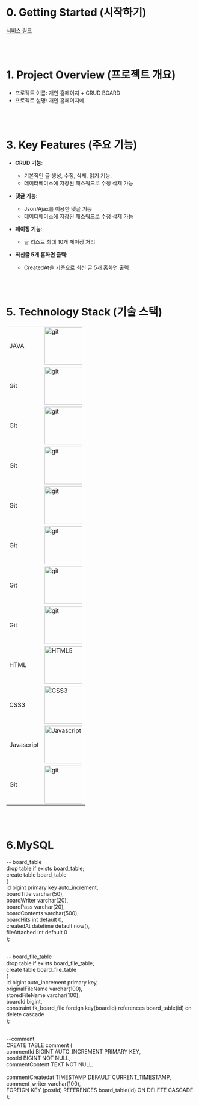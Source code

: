 

<br/>
<br/>

# 0. Getting Started (시작하기)
[서비스 링크](http://localhost:8080/)

<br/>
<br/>

# 1. Project Overview (프로젝트 개요)
- 프로젝트 이름: 개인 홈페이지 + CRUD BOARD
- 프로젝트 설명: 개인 홈페이지에 

<br/>
<br/>


# 3. Key Features (주요 기능)
- **CRUD 기능**:
  - 기본적인 글 생성, 수정, 삭제, 읽기 기능.
  - 데이터베이스에 저장된 패스워드로 수정 삭제 가능

- **댓글 기능**:
  - Json/Ajax를 이용한 댓글 기능
  - 데이터베이스에 저장된 패스워드로 수정 삭제 가능

- **페이징 기능**:
  - 글 리스트 최대 10개 페이징 처리

- **최신글 5개 홈화면 출력**:
  - CreatedAt을 기준으로 최신 글 5개 홈화면 출력


<br/>
<br/>



# 5. Technology Stack (기술 스택)

|  |  |
|-----------------|-----------------|
| JAVA    |  <img src="https://github.com/user-attachments/assets/0511f24d-1dc5-4685-bdac-9673cdecfa07" alt="git" width="100">    |
| Git    |  <img src="https://github.com/user-attachments/assets/483abc38-ed4d-487c-b43a-3963b33430e6" alt="git" width="100">    |
| Git    |  <img src="https://github.com/user-attachments/assets/483abc38-ed4d-487c-b43a-3963b33430e6" alt="git" width="100">    |
| Git    |  <img src="https://github.com/user-attachments/assets/483abc38-ed4d-487c-b43a-3963b33430e6" alt="git" width="100">    |
| Git    |  <img src="https://github.com/user-attachments/assets/483abc38-ed4d-487c-b43a-3963b33430e6" alt="git" width="100">    |
| Git    |  <img src="https://github.com/user-attachments/assets/483abc38-ed4d-487c-b43a-3963b33430e6" alt="git" width="100">    |
| Git    |  <img src="https://github.com/user-attachments/assets/483abc38-ed4d-487c-b43a-3963b33430e6" alt="git" width="100">    |
| Git    |  <img src="https://github.com/user-attachments/assets/483abc38-ed4d-487c-b43a-3963b33430e6" alt="git" width="100">    |
| HTML    |<img src="https://github.com/user-attachments/assets/2e122e74-a28b-4ce7-aff6-382959216d31" alt="HTML5" width="100">| 
| CSS3   |   <img src="https://github.com/user-attachments/assets/c531b03d-55a3-40bf-9195-9ff8c4688f13" alt="CSS3" width="100">|
| Javascript    |  <img src="https://github.com/user-attachments/assets/4a7d7074-8c71-48b4-8652-7431477669d1" alt="Javascript" width="100"> | 
| Git    |  <img src="https://github.com/user-attachments/assets/483abc38-ed4d-487c-b43a-3963b33430e6" alt="git" width="100">    |
<br/>





<br/>


# 6.MySQL


-- board_table<br/>
 drop table if exists board_table;<br/>
 create table board_table<br/>
 (<br/>
	id bigint primary key auto_increment,<br/>
    boardTitle varchar(50),<br/>
    boardWriter varchar(20),<br/>
    boardPass varchar(20),<br/>
    boardContents varchar(500),<br/>
    boardHits int default 0,<br/>
    createdAt datetime default now(), <br/>
    fileAttached int default 0<br/>
);<br/><br/>



-- board_file_table<br/>
drop table if exists board_file_table;<br/>
create table board_file_table<br/>
(<br/>
    id	bigint auto_increment primary key,<br/>
    originalFileName varchar(100),<br/>
    storedFileName varchar(100),<br/>
    boardId bigint,<br/>
    constraint fk_board_file foreign key(boardId) references board_table(id) on delete cascade<br/>
);<br/><br/>


--comment<br/>
CREATE TABLE comment (<br/>
    commentId BIGINT AUTO_INCREMENT PRIMARY KEY,  <br/>
	postId BIGINT NOT NULL,<br/>
    commentContent TEXT NOT NULL,         <br/>        
    commentCreatedat TIMESTAMP DEFAULT CURRENT_TIMESTAMP, <br/>
    comment_writer varchar(100),<br/>
    FOREIGN KEY (postId) REFERENCES board_table(id) ON DELETE CASCADE <br/>
);<br/>
